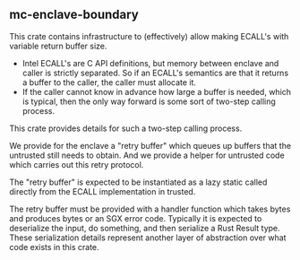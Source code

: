 ## mc-enclave-boundary

This crate contains infrastructure to (effectively) allow making ECALL's with
variable return buffer size.

- Intel ECALL's are C API definitions, but memory between enclave and caller is strictly
  separated. So if an ECALL's semantics are that it returns a buffer to the caller, the caller must allocate it.
- If the caller cannot know in advance how large a buffer is needed, which is typical,
  then the only way forward is some sort of two-step calling process.

This crate provides details for such a two-step calling process.

We provide for the enclave a "retry buffer" which queues up buffers that
the untrusted still needs to obtain. And we provide a helper for untrusted code
which carries out this retry protocol.

The "retry buffer" is expected to be instantiated as a lazy static called directly from the ECALL implementation
in trusted.

The retry buffer must be provided with a handler function which takes bytes and produces bytes or an SGX error code.
Typically it is expected to deserialize the input, do something, and then serialize a Rust Result type.
These serialization details represent another layer of abstraction over what code exists in this crate.
